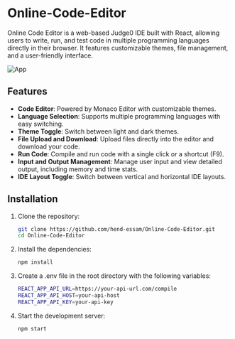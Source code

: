# Online-Code-Editor
Online Code Editor is a web-based Judge0 IDE built with React, allowing users to write, run, and test code in multiple programming languages directly in their browser. It features customizable themes, file management, and a user-friendly interface.

![App](https://github.com/user-attachments/assets/aa87816a-311e-4a57-ba7d-a3643403b340)

## Features
- **Code Editor**: Powered by Monaco Editor with customizable themes.
- **Language Selection**: Supports multiple programming languages with easy switching.
- **Theme Toggle**: Switch between light and dark themes.
- **File Upload and Download**: Upload files directly into the editor and download your code.
- **Run Code**: Compile and run code with a single click or a shortcut (F9).
- **Input and Output Management**: Manage user input and view detailed output, including memory and time stats.
- **IDE Layout Toggle**: Switch between vertical and horizontal IDE layouts.

## Installation

1. Clone the repository:

    ```bash
    git clone https://github.com/hend-essam/Online-Code-Editor.git
    cd Online-Code-Editor
    ```
    
2. Install the dependencies:

    ```bash
    npm install
    ```

3. Create a .env file in the root directory with the following variables:

    ```bash
    REACT_APP_API_URL=https://your-api-url.com/compile
    REACT_APP_API_HOST=your-api-host
    REACT_APP_API_KEY=your-api-key
    ```

4. Start the development server:

    ```bash
    npm start
    ```
   
